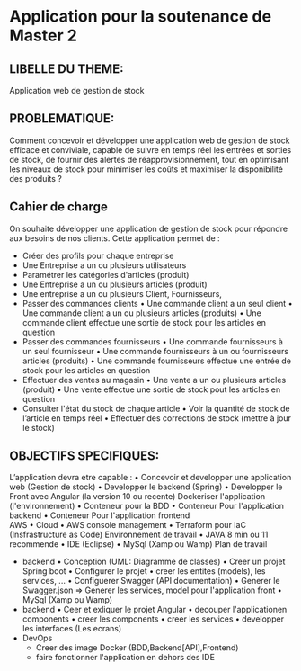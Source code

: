 # Application pour la soutenance de Master 2
## LIBELLE DU THEME:
Application web de gestion de stock
## PROBLEMATIQUE:
Comment concevoir et développer une application web de gestion de stock efficace et conviviale, capable de suivre en temps réel les entrées et sorties de stock, de fournir des alertes de réapprovisionnement, tout en optimisant les niveaux de stock pour minimiser les coûts et maximiser la disponibilité des produits ?
## Cahier de charge
On souhaite développer une application de gestion de stock pour répondre aux besoins de nos clients. Cette application permet de :
- Créer des profils pour chaque entreprise
- Une Entreprise a un ou plusieurs utilisateurs
- Paramétrer les catégories d'articles (produit)
- Une Entreprise a un ou plusieurs articles (produit)
- Une entreprise a un ou plusieurs Client, Fournisseurs,
- Passer des commandes clients
    •	Une commande client a un seul client
    •	Une commande client a un ou plusieurs articles (produits)
    •	Une commande client effectue une sortie de stock pour les articles en question
- Passer des commandes fournisseurs
    •	Une commande fournisseurs à un seul fournisseur
    •	Une commande fournisseurs à un ou fournisseurs articles (produits)
    •	Une commande fournisseurs effectue une entrée de stock pour les articles en question
- Effectuer des ventes au magasin
    •	Une vente a un ou plusieurs articles (produit)
    •	Une vente effectue une sortie de stock pout les articles en question
- Consulter l'état du stock de chaque article
    •	Voir la quantité de stock de l’article en temps réel
    •	Effectuer des corrections de stock (mettre à jour le stock)
## OBJECTIFS SPECIFIQUES:
L’application devra etre capable :
    •	Concevoir et developper une application web (Gestion de stock)
    •	Developper le backend (Spring)
    •	Developper le Front avec Angular (la version 10 ou recente)
Dockeriser l'application (l'environnement)
    •	Conteneur pour la BDD
    •	Conteneur Pour l'application backend
    •	Conteneur Pour l'application frontend	
AWS 
	  •	Cloud
	  •	AWS console management
	  •	Terraform pour IaC (Insfrastructure as Code)
Environnement de travail
	  •	JAVA 8 min ou 11 recommende
	  •	IDE (Eclipse)
    •	MySql (Xamp ou Wamp)
Plan de travail
  - backend
	  •	Conception (UML: Diagramme de classes)
	  •	Creer un projet Spring boot
	  •	Configurer le projet
	  •	creer les entites (models), les services, ...
	  •	Configuerer Swagger (API documentation)
	  •	Generer le Swagger.json => Generer les services, model pour l'application front
	  •	MySql (Xamp ou Wamp)
- backend
    •	Ceer et exliquer le projet Angular
    •	decouper l'applicationen components
    •	creer les components
    •	creer les services
  	•	developper les interfaces (Les ecrans)
- DevOps
	- Creer des image Docker (BDD,Backend[API],Frontend)
	- faire fonctionner l'application en dehors des IDE
